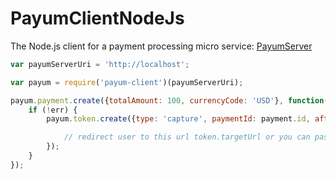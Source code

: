 # PayumClientNodeJs

The Node.js client for a payment processing micro service: [PayumServer](https://github.com/Payum/PayumServer)

```js
var payumServerUri = 'http://localhost';

var payum = require('payum-client')(payumServerUri);

payum.payment.create({totalAmount: 100, currencyCode: 'USD'}, function(err, payment) {
    if (!err) {
        payum.token.create({type: 'capture', paymentId: payment.id, afterUrl: 'http://google.com'}, function(err, token) {

            // redirect user to this url token.targetUrl or you can pass this url to the browser and use payum.js to do everything on your page.
        });
    }
});
```

